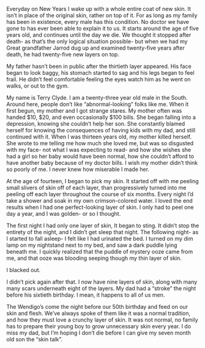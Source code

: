 Everyday on New Years I wake up with a whole entire coat of new skin. It isn’t in place of the original skin, rather on top of it. For as long as my family has been in existence, every male has this condition. No doctor we have gone to has ever been able to explain it to us. It starts around the age of five years old, and continues until the day we die. We thought it stopped after death- as that’s the only logical situation possible- but when we had my Great grandfather Jarrod dug up and examined twenty-five years after death, he had twenty-five new layers on top.

My father hasn’t been in public after the thirtieth layer appeared. His face began to look baggy, his stomach started to sag and his legs began to feel frail. He didn’t feel comfortable feeling the eyes watch him as he went on walks, or out to the gym. 

My name is Terry Clyde. I am a twenty-three year old male in the South. Around here, people don’t like “abnormal-looking” folks like me. When it first begun, my mother and I got strange stares. My mother often was handed $10, $20, and even occasionally $100 bills. She began falling into a depression, knowing she couldn’t help her son. She constantly blamed herself for knowing the consequences of having kids with my dad, and still continued with it. When I was thirteen years old, my mother killed herself. She wrote to me telling me how much she loved me, but was so disgusted with my face- not what I was expecting to read- and how she wishes she had a girl so her baby would have been normal, how she couldn’t afford to have another baby because of my doctor bills. I wish my mother didn’t think so poorly of me. I never knew how miserable I made her.

At the age of fourteen, I began to pick my skin. It started off with me peeling small slivers of skin off of each layer, than progressively turned into me peeling off each layer throughout the course of six months. Every night I’d take a shower and soak in my own crimson-colored water. I loved the end results when I had one perfect-looking layer of skin. I only had to peel one day a year, and I was golden- or so I thought. 

The first night I had only one layer of skin, It began to sting. It didn’t stop the entirety of the night, and I didn’t get sleep that night. The following night- as I started to fall asleep- I felt like I had urinated the bed. I turned on my dim lamp on my nightstand next to my bed, and saw a dark puddle lying beneath me. I quickly realized that the puddle of mystery ooze came from me, and that ooze was blooding seeping though my thin layer of skin.

I blacked out.

I didn’t pick again after that. I now have nine layers of skin, along with many many scars underneath eight of the layers. My dad had a “stroke” the night before his sixtieth birthday. I mean, it happens to all of us men. 

The Wendigo’s come the night before our 50th birthday and feed on our skin and flesh. We’ve always spoke of them like it was a normal tradition, and how they must love a crunchy layer of skin. It was not normal, no family has to prepare their young boy to grow unnecessary skin every year. I do miss my dad, but I’m hoping I don’t die before I can give my seven month old son the “skin talk”.